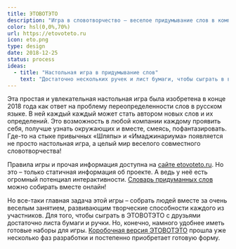 ```yaml
---
title: ЭТОВОТЭТО
description: "Игра в словотворчество — веселое придумывание слов в компании"
color: hsl(0,0%,70%)
url: https://etovoteto.ru
icon: eto.png
type: design
date: 2018-12-25
status: process
ideas:
  - title: "Настольная игра в придумывание слов"
    text: "Достаточно нескольких ручек и лист бумаги, чтобы сыграть в веселую игру в слова в компании от трех человек"
---
```


Эта простая и увлекательная настольная игра была изобретена в конце 2018 года как ответ на проблему переопределенности слов в русском языке. В ней каждый каждый может стать автором новых слов и их определений. Это возможность в любой компании каждому проявить себя, получше узнать окружающих и вместе, смеясь, пофантазировать. Где-то на стыке привычных «Шляпы» и «Имаджинариума» появляется не просто настольная игра, а целый мир веселого совместного словотворчества!

Правила игры и прочая информация доступна на [сайте etovoteto.ru](./ru/index.md). Но это – только статичная информация об проекте. А ведь у неё есть огромный потенциал интерактивности. [Словарь придуманных слов](./app/index.md) можно собирать вместе онлайн!

Но все-таки главная задача этой игры – собрать людей вместе за очень веселым занятием, развивающим творческие способности каждого из участников. Для того, чтобы сыграть в ЭТОВОТЭТО с друзьями достаточно листа бумаги и ручки. Но, конечно, намного удобнее иметь готовые наборы для игры. [Коробочная версия ЭТОВОТЭТО](./box/index.md) прошла уже несколько фаз разработки и постепенно приобретает готовую форму.
